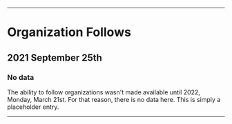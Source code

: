 
***

# Organization Follows

## 2021 September 25th

### No data

The ability to follow organizations wasn't made available until 2022, Monday, March 21st. For that reason, there is no data here. This is simply a placeholder entry.

***
